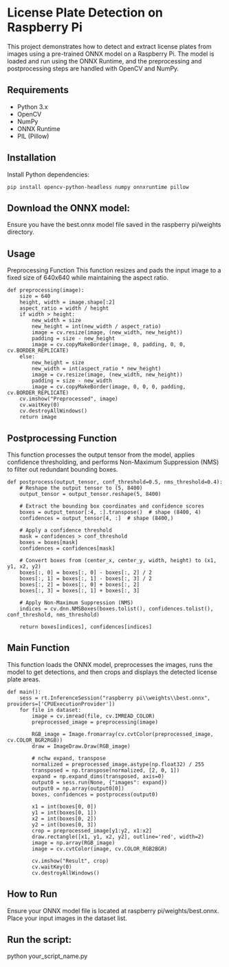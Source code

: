 # License Plate Detection on Raspberry Pi
This project demonstrates how to detect and extract license plates from images using a pre-trained ONNX model on a Raspberry Pi. The model is loaded and run using the ONNX Runtime, and the preprocessing and postprocessing steps are handled with OpenCV and NumPy.

## Requirements
- Python 3.x
- OpenCV
- NumPy
- ONNX Runtime
- PIL (Pillow)

## Installation
Install Python dependencies:
```
pip install opencv-python-headless numpy onnxruntime pillow
```
## Download the ONNX model:
Ensure you have the best.onnx model file saved in the raspberry pi/weights directory.

## Usage
Preprocessing Function
This function resizes and pads the input image to a fixed size of 640x640 while maintaining the aspect ratio.
```
def preprocessing(image):
    size = 640
    height, width = image.shape[:2]
    aspect_ratio = width / height
    if width > height:
        new_width = size
        new_height = int(new_width / aspect_ratio)
        image = cv.resize(image, (new_width, new_height))
        padding = size - new_height
        image = cv.copyMakeBorder(image, 0, padding, 0, 0, cv.BORDER_REPLICATE)
    else:
        new_height = size
        new_width = int(aspect_ratio * new_height)
        image = cv.resize(image, (new_width, new_height))
        padding = size - new_width
        image = cv.copyMakeBorder(image, 0, 0, 0, padding, cv.BORDER_REPLICATE)
    cv.imshow("Preprocessed", image)
    cv.waitKey(0)
    cv.destroyAllWindows()
    return image
```
    
## Postprocessing Function
This function processes the output tensor from the model, applies confidence thresholding, and performs Non-Maximum Suppression (NMS) to filter out redundant bounding boxes.
```
def postprocess(output_tensor, conf_threshold=0.5, nms_threshold=0.4):
    # Reshape the output tensor to (5, 8400)
    output_tensor = output_tensor.reshape(5, 8400)
    
    # Extract the bounding box coordinates and confidence scores
    boxes = output_tensor[:4, :].transpose()  # shape (8400, 4)
    confidences = output_tensor[4, :]  # shape (8400,)

    # Apply a confidence threshold
    mask = confidences > conf_threshold
    boxes = boxes[mask]
    confidences = confidences[mask]

    # Convert boxes from (center_x, center_y, width, height) to (x1, y1, x2, y2)
    boxes[:, 0] = boxes[:, 0] - boxes[:, 2] / 2
    boxes[:, 1] = boxes[:, 1] - boxes[:, 3] / 2
    boxes[:, 2] = boxes[:, 0] + boxes[:, 2]
    boxes[:, 3] = boxes[:, 1] + boxes[:, 3]

    # Apply Non-Maximum Suppression (NMS)
    indices = cv.dnn.NMSBoxes(boxes.tolist(), confidences.tolist(), conf_threshold, nms_threshold)

    return boxes[indices], confidences[indices]
```
    
## Main Function
This function loads the ONNX model, preprocesses the images, runs the model to get detections, and then crops and displays the detected license plate areas.
```
def main():
    sess = rt.InferenceSession("raspberry pi\\weights\\best.onnx", providers=['CPUExecutionProvider'])
    for file in dataset:
        image = cv.imread(file, cv.IMREAD_COLOR)
        preprocessed_image = preprocessing(image)

        RGB_image = Image.fromarray(cv.cvtColor(preprocessed_image, cv.COLOR_BGR2RGB))
        draw = ImageDraw.Draw(RGB_image)
        
        # nchw expand, transpose
        normalized = preprocessed_image.astype(np.float32) / 255
        transposed = np.transpose(normalized, [2, 0, 1])
        expand = np.expand_dims(transposed, axis=0)
        output0 = sess.run(None, {"images": expand})
        output0 = np.array(output0[0])
        boxes, confidences = postprocess(output0)
        
        x1 = int(boxes[0, 0])
        y1 = int(boxes[0, 1])
        x2 = int(boxes[0, 2])
        y2 = int(boxes[0, 3])
        crop = preprocessed_image[y1:y2, x1:x2]
        draw.rectangle([x1, y1, x2, y2], outline='red', width=2)
        image = np.array(RGB_image)
        image = cv.cvtColor(image, cv.COLOR_RGB2BGR)

        cv.imshow("Result", crop)
        cv.waitKey(0)
        cv.destroyAllWindows()
```        
## How to Run
Ensure your ONNX model file is located at raspberry pi/weights/best.onnx.
Place your input images in the dataset list.

## Run the script:
python your_script_name.py
